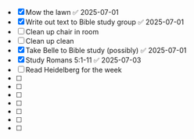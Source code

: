 - [x] Mow the lawn ✅ 2025-07-01
- [x] Write out text to Bible study group ✅ 2025-07-01
- [ ] Clean up chair in room
- [ ] Clean up clean
- [x] Take Belle to Bible study (possibly) ✅ 2025-07-01
- [x] Study Romans 5:1-11 ✅ 2025-07-03
- [ ] Read Heidelberg for the week
- [ ] 
- [ ] 
- [ ] 
- [ ] 
- [ ] 
- [ ] 
- [ ] 